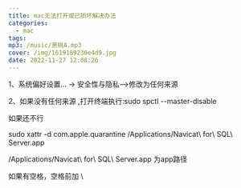 ```yaml
---
title: mac无法打开或已损坏解决办法
categories:
  - mac
tags:
mp3: /music/黑桃A.mp3
cover: /img/1619189236e4d9.jpg
date: 2022-11-27 12:08:26
---
```



1、系统偏好设置... -> 安全性与隐私-->修改为任何来源

2、如果没有任何来源  ,打开终端执行:sudo spctl --master-disable

如果还不行 

sudo xattr -d com.apple.quarantine /Applications/Navicat\ for\ SQL\ Server.app


/Applications/Navicat\ for\ SQL\ Server.app 为app路径  

如果有空格，空格前加 \